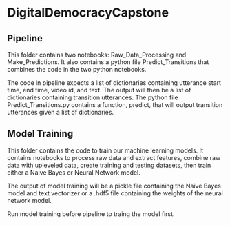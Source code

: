 # DigitalDemocracyCapstone

## Pipeline

This folder contains two notebooks: Raw_Data_Processing and Make_Predictions. It also contains a python file Predict_Transitions that combines the code in the two python notebooks.

The code in pipeline expects a list of dictionaries containing utterance start time, end time, video id, and text.
The output will then be a list of dictionaries containing transition utterances. The python file 
Predict_Transitions.py contains a function, predict, that will output transition utterances given a list of dictionaries.

## Model Training

This folder contains the code to train our machine learning models. It contains notebooks to process raw data and extract features, combine raw data with upleveled data, create training and testing datasets, then train either a Naive Bayes or Neural Network model.

The output of model training will be a pickle file containing the Naive Bayes model and text vectorizer or a .hdf5
file containing the weights of the neural network model.

Run model training before pipeline to traing the model first.
